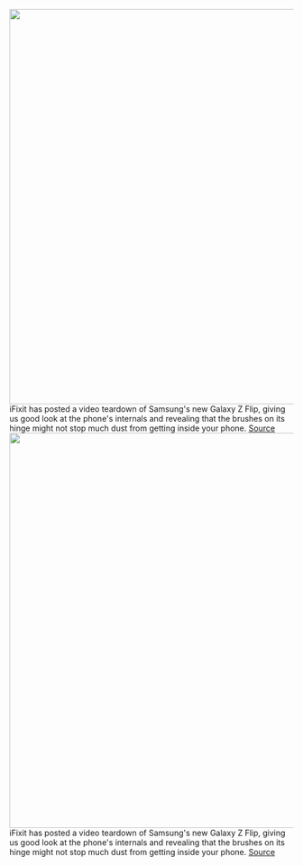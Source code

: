 <img src='https://cdn.vox-cdn.com/thumbor/VKKkhOh1tEhWCSuQUP0TXjaQD58=/0x0:720x480/1200x0/filters:focal(0x0:720x480):no_upscale()/cdn.vox-cdn.com/uploads/chorus_asset/file/19727933/lcimg_26b774f9_c726_4980_bdba_1ef50d442346.jpg' width='700px' /><br/>
iFixit has posted a video teardown of Samsung's new Galaxy Z Flip, giving us good look at the phone's internals and revealing that the brushes on its hinge might not stop much dust from getting inside your phone.
<a href='https://www.theverge.com/2020/2/18/21142748/samsung-galaxy-z-flip-teardown-ifixit-jerryrigeverything-hinge-brushes-screen'> Source <a/><img src='https://cdn.vox-cdn.com/thumbor/VKKkhOh1tEhWCSuQUP0TXjaQD58=/0x0:720x480/1200x0/filters:focal(0x0:720x480):no_upscale()/cdn.vox-cdn.com/uploads/chorus_asset/file/19727933/lcimg_26b774f9_c726_4980_bdba_1ef50d442346.jpg' width='700px' /><br/>
iFixit has posted a video teardown of Samsung's new Galaxy Z Flip, giving us good look at the phone's internals and revealing that the brushes on its hinge might not stop much dust from getting inside your phone.
<a href='https://www.theverge.com/2020/2/18/21142748/samsung-galaxy-z-flip-teardown-ifixit-jerryrigeverything-hinge-brushes-screen'> Source <a/>